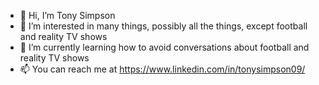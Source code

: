 - 👋 Hi, I’m Tony Simpson
- 👀 I’m interested in many things, possibly all the things, except football and reality TV shows
- 🌱 I’m currently learning how to avoid conversations about football and reality TV shows
- 📫 You can reach me at https://www.linkedin.com/in/tonysimpson09/
